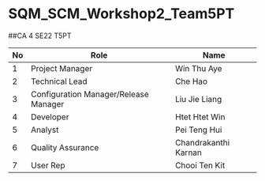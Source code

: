 # SQM_SCM_Workshop2_Team5PT

##CA 4 SE22 T5PT

| No  |Role   |  Name | 
|---  |---|---|
| 1   | Project Manager  | Win Thu Aye  |   
| 2    |Technical Lead   | Che Hao  |   
| 3    | Configuration Manager/Release Manager   | Liu Jie Liang  |   
| 4    | Developer  | Htet Htet Win  |   
| 5    | Analyst  | Pei Teng Hui  |   
| 6    | Quality Assurance  | Chandrakanthi Karnan  |   
| 7    | User Rep  |Chooi Ten Kit |   
